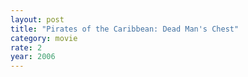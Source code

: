 ```yaml
---
layout: post
title: "Pirates of the Caribbean: Dead Man's Chest"
category: movie
rate: 2
year: 2006
---
```



